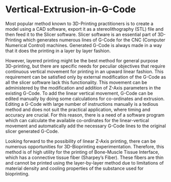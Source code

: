 # Vertical-Extrusion-in-G-Code

Most popular method known to 3D-Printing practitioners is to create a model using a CAD software, export it as a stereolithography (STL) file and then feed it to the Slicer software. Slicer software is an essential part of 3D-Printing which generates numerous lines of G-Code for the CNC (Computer Numerical Control) machines. Generated G-Code is always made in a way that it does the printing in a layer by layer fashion. 

However, layered printing might be the best method for general purpose 3D-printing, but there are specific needs for peculiar objectives that require continuous vertical movement for printing in an upward linear fashion. This requirement can be satisfied only by external modification of the G-Code as all the slicer software lack this functionality. This movement can be administered by the modification and addition of Z-Axis parameters in the existing G-Code. To add the linear vertical movement, G-Code can be edited manually by doing some calculations for co-ordinates and extrusion. Editing a G-Code with large number of instructions manually is a tedious method and does not suit the practical application, where timing and accuracy are crucial. For this reason, there is a need of a software program which can calculate the available co-ordinates for the linear-vertical movement and automatically add the necessary G-Code lines to the original slicer generated G-Code. 

Looking forward to the possibility of linear Z-Axis printing, there can be numerous opportunities for 3D-Bioprinting experimentation. Therefore, this method is of high utility for the printing of Bone-Muscle Tissue Interface, which has a connective tissue fiber (Sharpey’s Fiber). These fibers are thin and cannot be printed using the layer-by-layer method due to limitations of material density and cooling properties of the substance used for bioprinting. 